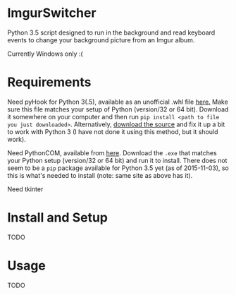 # ImgurSwitcher
Python 3.5 script designed to run in the background and read keyboard events to change your background picture from an Imgur album.

Currently Windows only :(

# Requirements
Need pyHook for Python 3(.5), available as an unofficial .whl file [here.](http://www.lfd.uci.edu/~gohlke/pythonlibs/) Make sure this file matches your setup of Python (version/32 or 64 bit).
Download it somewhere on your computer and then run `pip install <path to file you just downloaded>`.
Alternatively, [download the source](http://sourceforge.net/projects/pyhook/) and fix it up a bit to work with Python 3 (I have not done it using this method, but it should work).

Need PythonCOM, available from [here](http://sourceforge.net/projects/pywin32/). Download the `.exe` that matches your Python setup (version/32 or 64 bit) and run it to install. There does not seem to be a `pip` package available for Python 3.5 yet (as of 2015-11-03), so this is what's needed to install (note: same site as above has it).

Need tkinter

# Install and Setup
TODO

# Usage
TODO

